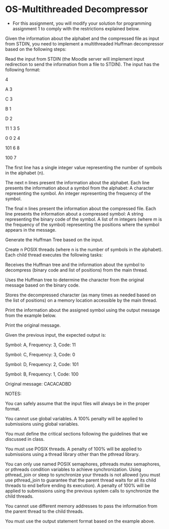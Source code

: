# OS-Multithreaded Decompressor

- For this assignment, you will modify your solution for programming assignment 1 to comply with the restrictions explained below.

Given the information about the alphabet and the compressed file as input from STDIN, you need to implement a multithreaded Huffman decompressor based on the following steps:

Read the input from STDIN (the Moodle server will implement input redirection to send the information from a file to STDIN). The input has the following format:

4

A 3

C 3

B 1

D 2

11 1 3 5

0 0 2 4

101 6 8

100 7

The first line has a single integer value representing the number of symbols in the alphabet (n).

The next n lines present the information about the alphabet. Each line presents the information about a symbol from the alphabet:
A character representing the symbol.
An integer representing the frequency of the symbol.

The final n lines present the information about the compressed file. Each line presents the information about a compressed symbol:
A string representing the binary code of the symbol.
A list of m integers (where m is the frequency of the symbol) representing the positions where the symbol appears in the message.
 
Generate the Huffman Tree based on the input.

Create n POSIX threads (where n is the number of symbols in the alphabet). Each child thread executes the following tasks:

Receives the Huffman tree and the information about the symbol to decompress (binary code and list of positions) from the main thread.

Uses the Huffman tree to determine the character from the original message based on the binary code.

Stores the decompressed character (as many times as needed based on the list of positions) on a memory location accessible by the main thread.

Print the information about the assigned symbol using the output message from the example below. 

Print the original message.

Given the previous input, the expected output is:

Symbol: A, Frequency: 3, Code: 11

Symbol: C, Frequency: 3, Code: 0

Symbol: D, Frequency: 2, Code: 101

Symbol: B, Frequency: 1, Code: 100

Original message: CACACADBD

NOTES:

You can safely assume that the input files will always be in the proper format.

You cannot use global variables. A 100% penalty will be applied to submissions using global variables. 

You must define the critical sections following the guidelines that we discussed in class.

You must use POSIX threads. A penalty of 100% will be applied to submissions using a thread library other than the pthread library.

You can only use named POSIX semaphores, pthreads mutex semaphores, or pthreads condition variables to achieve synchronization. Using pthread_join or sleep to synchronize your threads is not allowed (you must use pthread_join to guarantee that the parent thread waits for all its child threads to end before ending its execution). A penalty of 100% will be applied to submissions using the previous system calls to synchronize the child threads.

You cannot use different memory addresses to pass the information from the parent thread to the child threads.

You must use the output statement format based on the example above.

